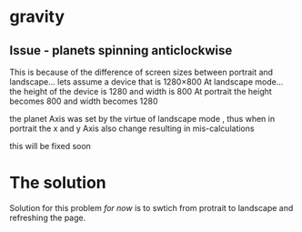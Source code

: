 # gravity

## Issue - planets spinning anticlockwise
This is because of the difference of screen sizes between portrait and landscape...
lets assume a device that is 1280×800
At landscape mode... the height of the device is  1280 and width is 800
At portrait the height becomes 800 and width becomes 1280 

the planet Axis was set by the virtue of landscape mode , thus when in portrait the x and y Axis also change resulting in mis-calculations 

this will be fixed soon 

# The solution 
Solution for this problem *for now* is to swtich from protrait to landscape and refreshing the page.